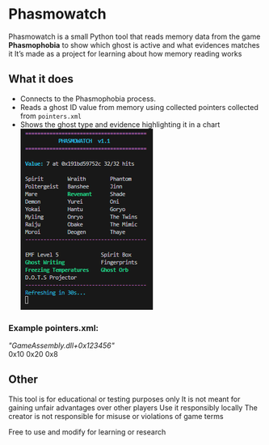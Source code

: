 # Phasmowatch

Phasmowatch is a small Python tool that reads memory data from the game **Phasmophobia** to show which ghost is active and what evidences matches it
It’s made as a project for learning about how memory reading works

## What it does
- Connects to the Phasmophobia process.
- Reads a ghost ID value from memory using collected pointers collected from `pointers.xml`
- Shows the ghost type and evidence highlighting it in a chart
![output screenshot](demo.png)

### Example pointers.xml:
<Pointers>
  <CheatEntry>
    <Address>"GameAssembly.dll+0x123456"</Address>
    <Offsets>
      <Offset>0x10</Offset>
      <Offset>0x20</Offset>
      <Offset>0x8</Offset>
    </Offsets>
  </CheatEntry>
</Pointers>

## Other
This tool is for educational or testing purposes only
It is not meant for gaining unfair advantages over other players
Use it responsibly locally
The creator is not responsible for misuse or violations of game terms

Free to use and modify for learning or research
